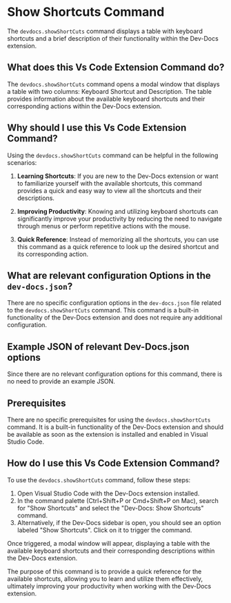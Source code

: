 
  
  # **Show Shortcuts Command**

The `devdocs.showShortCuts` command displays a table with keyboard shortcuts and a brief description of their functionality within the Dev-Docs extension.

## What does this Vs Code Extension Command do?

The `devdocs.showShortCuts` command opens a modal window that displays a table with two columns: Keyboard Shortcut and Description. The table provides information about the available keyboard shortcuts and their corresponding actions within the Dev-Docs extension.

## Why should I use this Vs Code Extension Command?

Using the `devdocs.showShortCuts` command can be helpful in the following scenarios:

1. **Learning Shortcuts**: If you are new to the Dev-Docs extension or want to familiarize yourself with the available shortcuts, this command provides a quick and easy way to view all the shortcuts and their descriptions.

2. **Improving Productivity**: Knowing and utilizing keyboard shortcuts can significantly improve your productivity by reducing the need to navigate through menus or perform repetitive actions with the mouse.

3. **Quick Reference**: Instead of memorizing all the shortcuts, you can use this command as a quick reference to look up the desired shortcut and its corresponding action.

## What are relevant configuration Options in the `dev-docs.json`?

There are no specific configuration options in the `dev-docs.json` file related to the `devdocs.showShortCuts` command. This command is a built-in functionality of the Dev-Docs extension and does not require any additional configuration.

## Example JSON of relevant Dev-Docs.json options

Since there are no relevant configuration options for this command, there is no need to provide an example JSON.

## Prerequisites

There are no specific prerequisites for using the `devdocs.showShortCuts` command. It is a built-in functionality of the Dev-Docs extension and should be available as soon as the extension is installed and enabled in Visual Studio Code.

## How do I use this Vs Code Extension Command?

To use the `devdocs.showShortCuts` command, follow these steps:

1. Open Visual Studio Code with the Dev-Docs extension installed.
2. In the command palette (Ctrl+Shift+P or Cmd+Shift+P on Mac), search for "Show Shortcuts" and select the "Dev-Docs: Show Shortcuts" command.
3. Alternatively, if the Dev-Docs sidebar is open, you should see an option labeled "Show Shortcuts". Click on it to trigger the command.

Once triggered, a modal window will appear, displaying a table with the available keyboard shortcuts and their corresponding descriptions within the Dev-Docs extension.

The purpose of this command is to provide a quick reference for the available shortcuts, allowing you to learn and utilize them effectively, ultimately improving your productivity when working with the Dev-Docs extension.
  
  